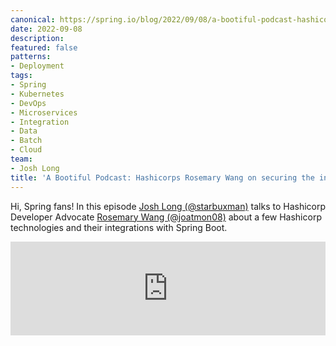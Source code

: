 ```yaml
---
canonical: https://spring.io/blog/2022/09/08/a-bootiful-podcast-hashicorp-s-rosemary-wang-on-securing-the-intersection-of-apps-and-ops-with-hashicorp-vault
date: 2022-09-08
description: 
featured: false
patterns:
- Deployment
tags:
- Spring
- Kubernetes
- DevOps
- Microservices
- Integration
- Data
- Batch
- Cloud
team:
- Josh Long
title: 'A Bootiful Podcast: Hashicorps Rosemary Wang on securing the intersection of apps and ops with Hashicorp Vault'
---
```


<div>
 <p>Hi, Spring fans! In this episode <a href="https://twitter.com/starbuxman">Josh Long (@starbuxman)</a> talks to Hashicorp Developer Advocate <a href="https://twitter.com/joatmon08">Rosemary Wang (@joatmon08)</a> about a few Hashicorp technologies and their integrations with Spring Boot. </p><iframe title="Hashicorp?s Rosemary Wang on securing the intersection of apps and ops with Hashicorp Vault " allowtransparency="true" height="150" width="100%" style="border: none; min-width: min(100%, 430px);" scrolling="no" data-name="pb-iframe-player" src="https://www.podbean.com/player-v2/?i=nizf2-12bb6a7-pb&amp;from=pb6admin&amp;share=1&amp;download=1&amp;rtl=0&amp;fonts=Arial&amp;skin=1&amp;font-color=&amp;logo_link=episode_page&amp;btn-skin=7"></iframe>
</div>

